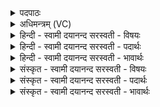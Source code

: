 <details><summary>पदपाठः</summary>

वह॑। व॒पाम्। जा॒त॒वे॒द॒ इति॑ जातऽवेदः। पि॒तृभ्य॒ इति॑ पि॒तृऽभ्यः॑। यत्र॑। ए॒ना॒न्। वेत्थ॑। निहि॑ता॒निति॒ निऽहि॑तान्। प॒रा॒के। मेद॑सः। कु॒ल्याः। उप॑। तान्। स्र॒व॒न्तु॒। स॒त्याः। ए॒षा॒म्। आ॒शिष॒ इत्या॒ऽऽशिषः॑। सम्। न॒म॒न्ता॒म्। स्वाहा॑। २०।
</details>

<details><summary>अधिमन्त्रम् (VC)</summary>

- पृथिवी देवता
- मेधातिथिर्ऋषिः
- स्वराट्त्रिष्टुप्
- धैवतः
</details>

<details><summary>हिन्दी - स्वामी दयानन्द सरस्वती  - विषयः</summary>

अब पितृ लोगों का सेवन विषय अगले मन्त्र में कहा है ॥
</details>

<details><summary>हिन्दी - स्वामी दयानन्द सरस्वती  - पदार्थः</summary>

पदार्थान्वयभाषाः -  हे (जातवेदः) उत्तम ज्ञान को प्राप्त हुए जन आप (यत्र) जहाँ (एनान्) इन (पराके) दूर (निहितान्) स्थित पितृजनों को (वेत्थ) जानते हो, वहाँ (पितृभ्यः) जनक वा विद्या शिक्षा देनेवाले सज्जन पितरों से (वपाम्) खेती होने के योग्य भूमि को (वह) प्राप्त हूजिये, जैसे (मेदसः) उत्तम (कुल्याः) जल के प्रवाह से युक्त नदी वा नहरें (तान्) उन सज्जनों को (उप, स्रवन्तु) निकट प्राप्त हों, वैसे (स्वाहा) सत्यक्रिया से (एषाम्) इन लोगों की (आशिषः) इच्छा (सत्याः) यथार्थ (सम्, नमन्ताम्) सम्यक् प्राप्त होवें ॥२० ॥
</details>

<details><summary>हिन्दी - स्वामी दयानन्द सरस्वती  - भावार्थः</summary>

भावार्थभाषाः -  इस मन्त्र में वाचकलुप्तोपमालङ्कार है। जो दूर रहनेवाले पितृ और विद्वानों को बुलाकर सत्कार करते हैं, जैसे बाग-बगीचों के वृक्षादि को जल, वायु बढ़ाते, वैसे उनकी इच्छा सत्य हुर्इं सब ओर से बढ़ती हैं ॥२० ॥
</details>

<details><summary>संस्कृत - स्वामी दयानन्द सरस्वती  - विषयः</summary>

अथ पितृसेवनविषयमाह ॥
</details>

<details><summary>संस्कृत - स्वामी दयानन्द सरस्वती  - पदार्थः</summary>

पदार्थान्वयभाषाः -  हे जातवेदस्त्वं यत्रैतान् पराके निहितान् वेत्थ, तत्र पितृभ्यो वपां वह, यथा मेदसः कुल्यास्तानुपस्रवन्तु, तथा स्वाहैषामाशिषः सत्याः सन्नमन्ताम् ॥२० ॥
</details>

<details><summary>संस्कृत - स्वामी दयानन्द सरस्वती  - भावार्थः</summary>

भावार्थभाषाः -  अत्र वाचकलुप्तोपमालङ्कारः। ये दूरे स्थितान् पितॄन् विदुषश्चाहूय सत्कुर्वन्ति, यथाऽऽरामवृक्षादीन् जलवायू वर्द्धयतस्तथैतेषामिच्छाः सत्याः सत्यः सर्वतो वर्द्धन्ते ॥२० ॥
</details>